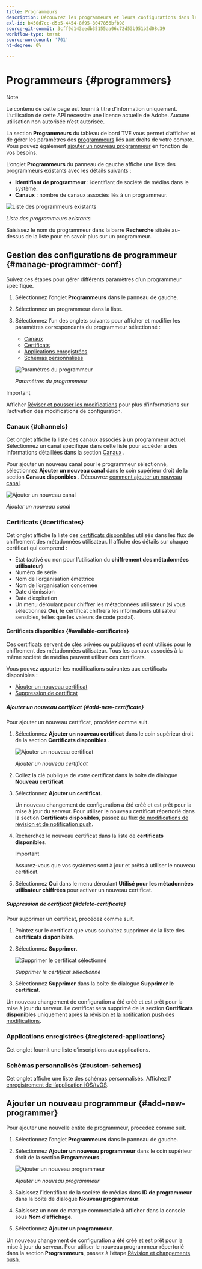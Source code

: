 ```yaml
---
title: Programmeurs
description: Découvrez les programmeurs et leurs configurations dans le tableau de bord TVE.
exl-id: b450d7cc-d5b5-4454-8f95-8047856bfb98
source-git-commit: 3cff9d143eedb35155aa06c72d53b951b2d08d39
workflow-type: tm+mt
source-wordcount: '701'
ht-degree: 0%

---
```


# Programmeurs {#programmers}

>[!NOTE]
>
>Le contenu de cette page est fourni à titre d’information uniquement. L’utilisation de cette API nécessite une licence actuelle de Adobe. Aucune utilisation non autorisée n’est autorisée.

La section **Programmeurs** du tableau de bord TVE vous permet d’afficher et de gérer les paramètres des [programmeurs](/help/authentication/glossary.md#programmer) liés aux droits de votre compte. Vous pouvez également [ajouter un nouveau programmeur](#add-new-programmer) en fonction de vos besoins.

L’onglet **Programmeurs** du panneau de gauche affiche une liste des programmeurs existants avec les détails suivants :

* **Identifiant de programmeur** : identifiant de société de médias dans le système.
* **Canaux** : nombre de canaux associés liés à un programmeur.

![Liste des programmeurs existants](assets/programmers-list.png)

*Liste des programmeurs existants*

Saisissez le nom du programmeur dans la barre **Recherche** située au-dessus de la liste pour en savoir plus sur un programmeur.

## Gestion des configurations de programmeur {#manage-programmer-conf}

Suivez ces étapes pour gérer différents paramètres d’un programmeur spécifique.

1. Sélectionnez l’onglet **Programmeurs** dans le panneau de gauche.
1. Sélectionnez un programmeur dans la liste.
1. Sélectionnez l’un des onglets suivants pour afficher et modifier les paramètres correspondants du programmeur sélectionné :

   * [Canaux](#channels)
   * [Certificats](#certificates)
   * [Applications enregistrées](#registered-applications)
   * [Schémas personnalisés](#custom-schemes)

   ![Paramètres du programmeur](assets/programmer-settings.png)

   *Paramètres du programmeur*

>[!IMPORTANT]
>
> Afficher [Réviser et pousser les modifications](/help/authentication/tve-dashboard-review-push-changes.md) pour plus d’informations sur l’activation des modifications de configuration.

### Canaux {#channels}

Cet onglet affiche la liste des canaux associés à un programmeur actuel. Sélectionnez un canal spécifique dans cette liste pour accéder à des informations détaillées dans la section [Canaux](/help/authentication/tve-dashboard-channels.md) .

Pour ajouter un nouveau canal pour le programmeur sélectionné, sélectionnez **Ajouter un nouveau canal** dans le coin supérieur droit de la section **Canaux disponibles** . Découvrez [comment ajouter un nouveau canal](/help/authentication/tve-dashboard-channels.md#add-new-channel).

![Ajouter un nouveau canal](assets/programmers-channels.png)

*Ajouter un nouveau canal*

### Certificats {#certificates}

Cet onglet affiche la liste des [certificats disponibles](#available-certificates) utilisés dans les flux de chiffrement des métadonnées utilisateur. Il affiche des détails sur chaque certificat qui comprend :

* État (activé ou non pour l’utilisation du **chiffrement des métadonnées utilisateur**)
* Numéro de série
* Nom de l’organisation émettrice
* Nom de l’organisation concernée
* Date d’émission
* Date d’expiration
* Un menu déroulant pour chiffrer les métadonnées utilisateur (si vous sélectionnez **Oui**, le certificat chiffrera les informations utilisateur sensibles, telles que les valeurs de code postal).

#### Certificats disponibles {#available-certificates}

Ces certificats servent de clés privées ou publiques et sont utilisés pour le chiffrement des métadonnées utilisateur. Tous les canaux associés à la même société de médias peuvent utiliser ces certificats.

Vous pouvez apporter les modifications suivantes aux certificats disponibles :

* [Ajouter un nouveau certificat](#add-new-certificate)
* [Suppression de certificat](#delete-certificate)

##### Ajouter un nouveau certificat {#add-new-certificate}

Pour ajouter un nouveau certificat, procédez comme suit.

1. Sélectionnez **Ajouter un nouveau certificat** dans le coin supérieur droit de la section **Certificats disponibles** .

   ![Ajouter un nouveau certificat](assets/programmer-add-new-certificate.png)

   *Ajouter un nouveau certificat*

1. Collez la clé publique de votre certificat dans la boîte de dialogue **Nouveau certificat**.
1. Sélectionnez **Ajouter un certificat**.

   Un nouveau changement de configuration a été créé et est prêt pour la mise à jour du serveur. Pour utiliser le nouveau certificat répertorié dans la section **Certificats disponibles**, passez au flux [ de  modifications de révision et de notification push](/help/authentication/tve-dashboard-review-push-changes.md).

1. Recherchez le nouveau certificat dans la liste de **certificats disponibles**.

   >[!IMPORTANT]
   >
   > Assurez-vous que vos systèmes sont à jour et prêts à utiliser le nouveau certificat.

1. Sélectionnez **Oui** dans le menu déroulant **Utilisé pour les métadonnées utilisateur chiffrées** pour activer un nouveau certificat.

##### Suppression de certificat {#delete-certificate}

Pour supprimer un certificat, procédez comme suit.

1. Pointez sur le certificat que vous souhaitez supprimer de la liste des **certificats disponibles**.
1. Sélectionnez **Supprimer**.

   ![Supprimer le certificat sélectionné](assets/programmer-remove-certificate.png)

   *Supprimer le certificat sélectionné*

1. Sélectionnez **Supprimer** dans la boîte de dialogue **Supprimer le certificat**.

Un nouveau changement de configuration a été créé et est prêt pour la mise à jour du serveur. Le certificat sera supprimé de la section **Certificats disponibles** uniquement après [la révision et la notification push des modifications](/help/authentication/tve-dashboard-review-push-changes.md).

### Applications enregistrées {#registered-applications}

Cet onglet fournit une liste d’inscriptions aux applications.

### Schémas personnalisés {#custom-schemes}

Cet onglet affiche une liste des schémas personnalisés. Affichez l’ [ enregistrement de l’application iOS/tvOS](/help/authentication/iostvos-application-registration.md).

## Ajouter un nouveau programmeur {#add-new-programmer}

Pour ajouter une nouvelle entité de programmeur, procédez comme suit.

1. Sélectionnez l’onglet **Programmeurs** dans le panneau de gauche.
1. Sélectionnez **Ajouter un nouveau programmeur** dans le coin supérieur droit de la section **Programmeurs** .

   ![Ajouter un nouveau programmeur](assets/add-new-programmer.png)

   *Ajouter un nouveau programmeur*

1. Saisissez l’identifiant de la société de médias dans **ID de programmeur** dans la boîte de dialogue **Nouveau programmeur**.
1. Saisissez un nom de marque commerciale à afficher dans la console sous **Nom d’affichage**.
1. Sélectionnez **Ajouter un programmeur**.

Un nouveau changement de configuration a été créé et est prêt pour la mise à jour du serveur. Pour utiliser le nouveau programmeur répertorié dans la section **Programmeurs**, passez à l’étape [Révision et changements push](/help/authentication/tve-dashboard-review-push-changes.md).
